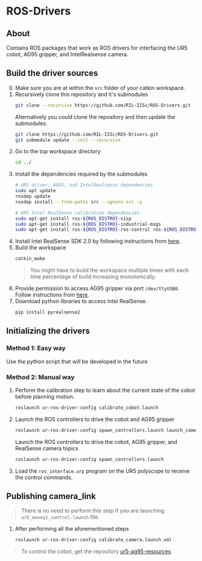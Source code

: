 # ROS-Drivers

## About
Contains ROS packages that work as ROS drivers for interfacing the UR5 cobot, AG95 gripper, and IntelRealsense camera.

## Build the driver sources
0. Make sure you are at within the `src` folder of your catkin workspace.
1.  Recursively clone this repository and it's submodules
    ```bash
    git clone --recursive https://github.com/RIL-IISc/ROS-Drivers.git
    ```
    Alternatively you could clone the repository and then update the submodules:
    ```bash
    git clone https://github.com/RIL-IISc/ROS-Drivers.git
    git submodule update --init --recursive
    ```
2. Go to the top workspace directory 
    ```bash
    cd ../
    ```
3. Install the dependencies required by the submodules
    ```bash
    # UR5 driver, AG95, and IntelRealsense dependencies
    sudo apt update
    rosdep update
    rosdep install --from-paths src --ignore-src -y

    # UR5 Intel RealSense calibration dependencies
    sudo apt-get install ros-${ROS_DISTRO}-visp
    sudo apt-get install ros-${ROS_DISTRO}-industrial-msgs
    sudo apt-get install ros-${ROS_DISTRO}-ros-control ros-${ROS_DISTRO}-ros-controllers
    ```
4. Install Intel RealSense SDK 2.0 by following instructions from [here](https://github.com/IntelRealSense/librealsense/blob/development/doc/distribution_linux.md).
5. Build the workspace
    ```bash
    catkin_make
    ```
    > You might have to build the workspace multiple times with each time percentage of build increasing monotonically.
6. Provide permission to access AG95 gripper via port `/dev/ttyUSB0`. Follow instructions from [here](./AG95-ROS/README.md#setting-up-permissions).
7. Download python libraries to access Intel RealSense.
    ```bash
    pip install pyrealsense2
    ```

## Initializing the drivers

### Method 1: Easy way
Use the python script that will be developed in the future

### Method 2: Manual way
1. Perform the calibration step to learn about the current state of the cobot before planning motion.
    ```bash
    roslaunch ur-ros-driver-config calibrate_cobot.launch
    ```

2. Launch the ROS controllers to drive the cobot and AG95 gripper
    ```bash
    roslaunch ur-ros-driver-config spawn_controllers.launch launch_camera_topics:=false
    ```

    Launch the ROS controllers to drive the cobot, AG95 gripper, and RealSense camera topics
    ```bash
    roslaunch ur-ros-driver-config spawn_controllers.launch
    ```

3. Load the `ros_interface.urp` program on the UR5 polyscope to receive the control commands.

## Publishing camera_link
> There is no need to perform this step if you are launching `ur5_moveit_control.launch` file.
1. After performing all the aforementioned steps
    ```bash
    roslaunch ur-ros-driver-config calibrate_camera.launch.xml
    ```

> To control the cobot, get the repository [ur5-ag95-resources]

[ur5-ag95-resources]: https://github.com/RIL-IISc/ur5-ag95-resources.git